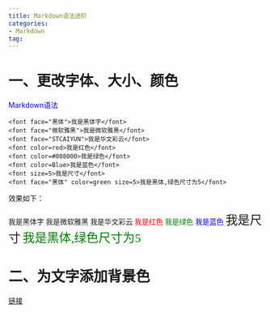 ```yaml
---
title: Markdown语法进阶
categories:
- Markdown
tag: 
---
```

# 一、更改字体、大小、颜色

<font color = Blue>Markdown语法</font>

```
<font face="黑体">我是黑体字</font>
<font face="微软雅黑">我是微软雅黑</font>
<font face="STCAIYUN">我是华文彩云</font>
<font color=red>我是红色</font>
<font color=#008000>我是绿色</font>
<font color=Blue>我是蓝色</font>
<font size=5>我是尺寸</font>
<font face="黑体" color=green size=5>我是黑体,绿色尺寸为5</font>
```

效果如下：

<font face="黑体">我是黑体字</font>
<font face="微软雅黑">我是微软雅黑</font>
<font face="STCAIYUN">我是华文彩云</font>
<font color=red>我是红色</font>
<font color=#008000>我是绿色</font>
<font color=Blue>我是蓝色</font>
<font size=5>我是尺寸</font>
<font face="黑体" color=green size=5>我是黑体,绿色尺寸为5</font>

# 二、为文字添加背景色

[链接]( https://blog.csdn.net/heimu24/article/details/81189700 )



